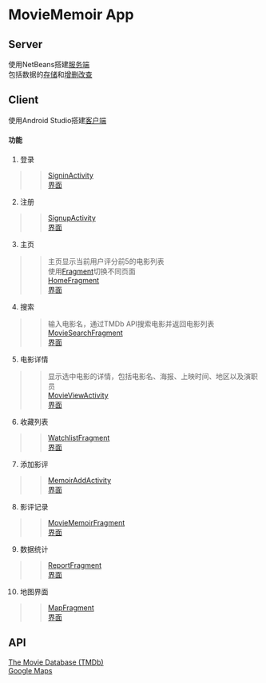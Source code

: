 # MovieMemoir App
## Server
使用NetBeans搭建[服务端](https://github.com/xxxape/MovieMemoir/tree/main/MovieMemoir)</br>
包括数据的[存储](https://github.com/xxxape/MovieMemoir/tree/main/MovieMemoir/src/java/restws)和[增删改查](https://github.com/xxxape/MovieMemoir/tree/main/MovieMemoir/src/java/service)</br>

## Client
使用Android Studio搭建[客户端](https://github.com/xxxape/MovieMemoir/tree/main/MyMovieMemoir)</br>
#### 功能
1. 登录</br>
>>[SigninActivity](https://github.com/xxxape/MovieMemoir/blob/main/MyMovieMemoir/app/src/main/java/com/zzx/mymoviememoir/MainActivity.java)</br>
>>[界面](https://github.com/xxxape/MovieMemoir/blob/main/MyMovieMemoir/app/src/main/res/layout/activity_main.xml)
2. 注册</br>
>>[SignupActivity](https://github.com/xxxape/MovieMemoir/blob/main/MyMovieMemoir/app/src/main/java/com/zzx/mymoviememoir/user/SignUpActivity.java)</br>
>>[界面](https://github.com/xxxape/MovieMemoir/blob/main/MyMovieMemoir/app/src/main/res/layout/activity_sign_up.xml)
3. 主页</br>
>>主页显示当前用户评分前5的电影列表</br>
>>使用[Fragment](https://github.com/xxxape/MovieMemoir/blob/main/MyMovieMemoir/app/src/main/res/layout/activity_main.xml)切换不同页面</br>
>>[HomeFragment](https://github.com/xxxape/MovieMemoir/blob/main/MyMovieMemoir/app/src/main/java/com/zzx/mymoviememoir/fragments/HomeFragment.java)</br>
>>[界面](https://github.com/xxxape/MovieMemoir/blob/main/MyMovieMemoir/app/src/main/res/layout/fragment_home.xml)
4. 搜索</br>
>>输入电影名，通过TMDb API搜索电影并返回电影列表</br>
>>[MovieSearchFragment](https://github.com/xxxape/MovieMemoir/blob/main/MyMovieMemoir/app/src/main/java/com/zzx/mymoviememoir/fragments/MovieSearchFragment.java)</br>
>>[界面](https://github.com/xxxape/MovieMemoir/blob/main/MyMovieMemoir/app/src/main/res/layout/fragment_movie_search.xml)
5. 电影详情</br>
>>显示选中电影的详情，包括电影名、海报、上映时间、地区以及演职员</br>
>>[MovieViewActivity](https://github.com/xxxape/MovieMemoir/blob/main/MyMovieMemoir/app/src/main/java/com/zzx/mymoviememoir/movie/MovieView.java)</br>
>>[界面](https://github.com/xxxape/MovieMemoir/blob/main/MyMovieMemoir/app/src/main/res/layout/activity_movie_view.xml)
6. 收藏列表
>>[WatchlistFragment](https://github.com/xxxape/MovieMemoir/blob/main/MyMovieMemoir/app/src/main/java/com/zzx/mymoviememoir/fragments/WatchlistFragment.java)</br>
>>[界面](https://github.com/xxxape/MovieMemoir/blob/main/MyMovieMemoir/app/src/main/res/layout/fragment_watchlist.xml)
7. 添加影评
>>[MemoirAddActivity](https://github.com/xxxape/MovieMemoir/blob/main/MyMovieMemoir/app/src/main/java/com/zzx/mymoviememoir/memoir/MemoirAddActivity.java)</br>
>>[界面](https://github.com/xxxape/MovieMemoir/blob/main/MyMovieMemoir/app/src/main/res/layout/activity_memoir_add.xml)
8. 影评记录
>>[MovieMemoirFragment](https://github.com/xxxape/MovieMemoir/blob/main/MyMovieMemoir/app/src/main/java/com/zzx/mymoviememoir/fragments/MovieMemoirFragment.java)</br>
>>[界面](https://github.com/xxxape/MovieMemoir/blob/main/MyMovieMemoir/app/src/main/res/layout/fragment_movie_memoir.xml)
9. 数据统计
>>[ReportFragment](https://github.com/xxxape/MovieMemoir/blob/main/MyMovieMemoir/app/src/main/java/com/zzx/mymoviememoir/fragments/ReportFragment.java)</br>
>>[界面](https://github.com/xxxape/MovieMemoir/blob/main/MyMovieMemoir/app/src/main/res/layout/fragment_report.xml)
10. 地图界面
>>[MapFragment](https://github.com/xxxape/MovieMemoir/blob/main/MyMovieMemoir/app/src/main/java/com/zzx/mymoviememoir/fragments/MapFragment.java)</br>
>>[界面](https://github.com/xxxape/MovieMemoir/blob/main/MyMovieMemoir/app/src/main/res/layout/fragment_map.xml)

## API
[The Movie Database (TMDb)](https://developers.themoviedb.org/3/getting-started/introduction)</br>
[Google Maps](https://developers.google.com/maps/documentation/android-sdk/overview)
